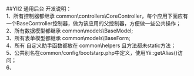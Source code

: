 ##YII2 通用后台
开发说明：  
    1、所有控制器都继承 common\controllers\CoreController，每个应用下面应有一个BaseController控制器，做为该应用的父控制器，方便做一些公共操作；  
    2、所有数据模型都继承 common\models\BaseModel;  
    3、所有表单模型都继承 common\models\BaseForm;  
    4、所有 自定义助手函数都放在 common\helpers 且方法都未static方法；  
    5、公共别名在common/config/bootstarp.php中定义，使用Yii::getAlias()访问；  
    6、